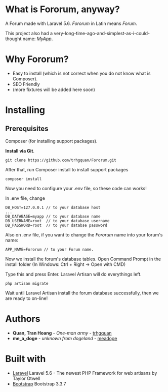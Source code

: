 # What is Fororum, anyway?
A Forum made with Laravel 5.6. _Fororum_ in Latin means _Forum_.

This project also had a very-long-time-ago-and-simplest-as-i-could-thought name: _MyApp_.

# Why Fororum?
- Easy to install (which is not correct when you do not know what is Composer).
- SEO Friendly
- (more fixtures will be added here soon)

# Installing
## Prerequisites
Composer (for installing support packages).

__Install via Git__.
```
git clone https://github.com/trhgquan/Fororum.git
```
After that, run Composer install to install support packages
```
composer install
```
Now you need to configure your .env file, so these code can works!

In .env file, change
```
DB_HOST=127.0.0.1 // to your database host
...
DB_DATABASE=myapp // to your database name
DB_USERNAME=root  // to your database username
DB_PASSWORD=root  // to your databse password
```
Also on .env file, if you want to change the _Fororum_ name into your forum's name:
```
APP_NAME=Fororum // to your Forum name.
```
Now we install the forum's database tables. Open Command Prompt in the install folder (In Windows: Ctrl + Right -> Open with CMD)

Type this and press Enter. Laravel Artisan will do everythings left.
```
php artisan migrate
```
Wait until Laravel Artisan install the forum database successfully, then we are ready to on-line!

# Authors
* **Quan, Tran Hoang** - *One-man army* - [trhgquan](https://github.com/trhgquan)
* **me_a_doge** - *unknown from dogeland* - [meadoge](https://github.com/meadoge)

# Built with
* [Laravel](https://laravel.com) Laravel 5.6 - The newest PHP Framework for web artisans by Taylor Otwell
* [Bootstrap](https://getbootstrap.com) Bootstrap 3.3.7
